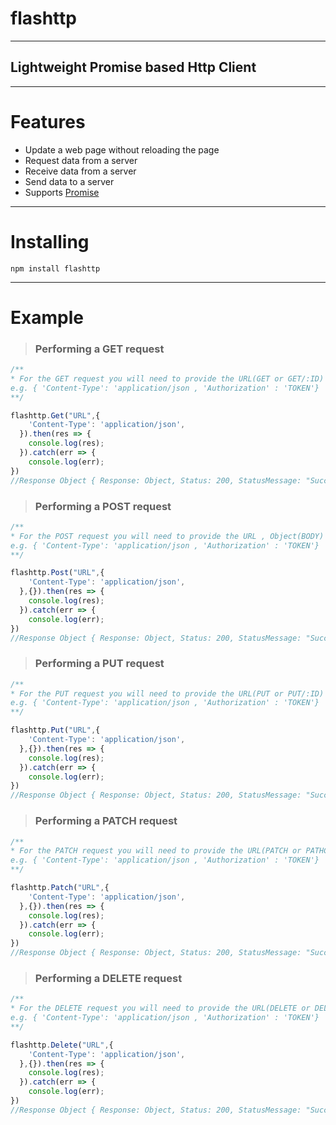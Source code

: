 # flashttp
___

## Lightweight Promise based Http Client 
___

# Features 
+ Update a web page without reloading the page
+ Request data from a server
+ Receive data from a server
+ Send data to a server
+ Supports [Promise](https://developer.mozilla.org/en/docs/Web/JavaScript/Reference/Global_Objects/Promise)

___

# Installing 

 ```npm install flashttp```

___

 # Example 

> ### Performing a GET request

```javascript
/**
* For the GET request you will need to provide the URL(GET or GET/:ID) and Optionally Headers
e.g. { 'Content-Type': 'application/json , 'Authorization' : 'TOKEN'}
**/ 

flashttp.Get("URL",{
    'Content-Type': 'application/json',
  }).then(res => {
    console.log(res);
  }).catch(err => {
    console.log(err);
})
//Response Object { Response: Object, Status: 200, StatusMessage: "Success -> OK", Headers: Object }
```

> ### Performing a POST request

```javascript
/**
* For the POST request you will need to provide the URL , Object(BODY) and Optionally Headers
e.g. { 'Content-Type': 'application/json , 'Authorization' : 'TOKEN'}
**/ 

flashttp.Post("URL",{
    'Content-Type': 'application/json',
  },{}).then(res => {
    console.log(res);
  }).catch(err => {
    console.log(err);
})
//Response Object { Response: Object, Status: 200, StatusMessage: "Success -> OK", Headers: Object }
```

> ### Performing a PUT request

```javascript
/**
* For the PUT request you will need to provide the URL(PUT or PUT/:ID) , Object(BODY) and Optionally Headers
e.g. { 'Content-Type': 'application/json , 'Authorization' : 'TOKEN'}
**/ 

flashttp.Put("URL",{
    'Content-Type': 'application/json',
  },{}).then(res => {
    console.log(res);
  }).catch(err => {
    console.log(err);
})
//Response Object { Response: Object, Status: 200, StatusMessage: "Success -> OK", Headers: Object }
```

> ### Performing a PATCH request

```javascript
/**
* For the PATCH request you will need to provide the URL(PATCH or PATHC:ID) , Object(BODY) and Optionally Headers
e.g. { 'Content-Type': 'application/json , 'Authorization' : 'TOKEN'}
**/ 

flashttp.Patch("URL",{
    'Content-Type': 'application/json',
  },{}).then(res => {
    console.log(res);
  }).catch(err => {
    console.log(err);
})
//Response Object { Response: Object, Status: 200, StatusMessage: "Success -> OK", Headers: Object }
```
> ### Performing a DELETE request

```javascript
/**
* For the DELETE request you will need to provide the URL(DELETE or DELETE/:ID) , Optionally a Object(BODY) and Optionally Headers
e.g. { 'Content-Type': 'application/json , 'Authorization' : 'TOKEN'}
**/ 

flashttp.Delete("URL",{
    'Content-Type': 'application/json',
  },{}).then(res => {
    console.log(res);
  }).catch(err => {
    console.log(err);
})
//Response Object { Response: Object, Status: 200, StatusMessage: "Success -> OK", Headers: Object }
```
